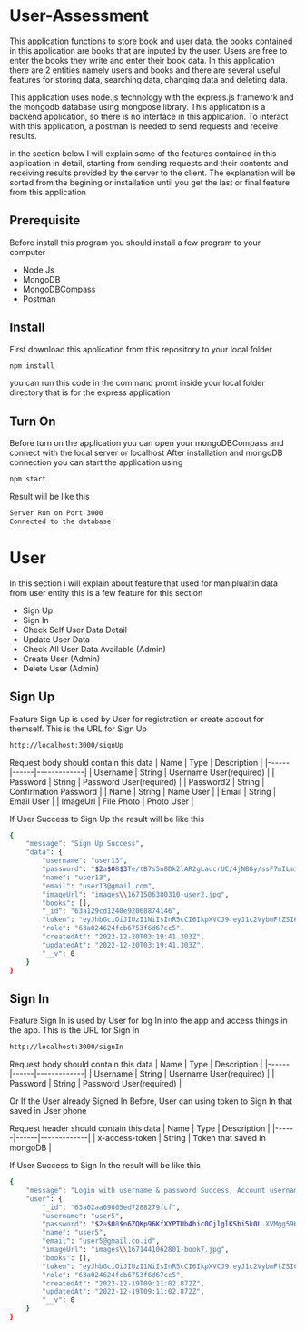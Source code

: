 # User-Assessment

This application functions to store book and user data, the books contained in this application are books that are inputed by the user. Users are free to enter the books they write and enter their book data. In this application there are 2 entities namely users and books and there are several useful features for storing data, searching data, changing data and deleting data.

This application uses node.js technology with the express.js framework and the mongodb database using mongoose library. This application is a backend application, so there is no interface in this application. To interact with this application, a postman is needed to send requests and receive results.

in the section below I will explain some of the features contained in this application in detail, starting from sending requests and their contents and receiving results provided by the server to the client. The explanation will be sorted from the begining or installation until you get the last or final feature from this application

## Prerequisite

Before install this program you should install a few program to your computer

- Node Js
- MongoDB
- MongoDBCompass
- Postman

## Install

First download this application from this repository to your local folder

```bash
npm install
```

you can run this code in the command promt inside your local folder directory
that is for the express application

## Turn On

Before turn on the application you can open your mongoDBCompass and connect with the local server or localhost
After installation and mongoDB connection you can start the application using

```bash
npm start
```

Result will be like this

```bash
Server Run on Port 3000
Connected to the database!
```

# User

In this section i will explain about feature that used for maniplualtin data from user entity
this is a few feature for this section

- Sign Up
- Sign In
- Check Self User Data Detail
- Update User Data
- Check All User Data Available (Admin)
- Create User (Admin)
- Delete User (Admin)

## Sign Up

Feature Sign Up is used by User for registration or create accout for themself.
This is the URL for Sign Up

```bash
http://localhost:3000/signUp
```

Request body should contain this data
| Name | Type | Description |
|------|------|-------------|
| Username | String | Username User(required) |
| Password | String | Password User(required) |
| Password2 | String | Confirmation Password |
| Name | String | Name User |
| Email | String | Email User |
| ImageUrl | File Photo | Photo User |

If User Success to Sign Up the result will be like this

```bash
{
    "message": "Sign Up Success",
    "data": {
        "username": "user13",
        "password": "$2a$08$3Te/tB7s5n8Dk2lAR2gLaucrUC/4jNB8y/ssF7mILmixkW77qTBA6",
        "name": "user13",
        "email": "user13@gmail.com",
        "imageUrl": "images\\1671506380310-user2.jpg",
        "books": [],
        "_id": "63a129cd1240e92068874146",
        "token": "eyJhbGciOiJIUzI1NiIsInR5cCI6IkpXVCJ9.eyJ1c2VybmFtZSI6InVzZXIxMyIsInBhc3N3b3JkIjoidXNlcjEzIiwiaWF0IjoxNjcxNTA2MzgxfQ.IzHxviUylQlWK13q0gNI7YqFcXc2hCguSmKAty7xqZI",
        "role": "63a024624fcb6753f6d67cc5",
        "createdAt": "2022-12-20T03:19:41.303Z",
        "updatedAt": "2022-12-20T03:19:41.303Z",
        "__v": 0
    }
}
```

## Sign In

Feature Sign In is used by User for log In into the app and access things in the app.
This is the URL for Sign In

```bash
http://localhost:3000/signIn
```

Request body should contain this data
| Name | Type | Description |
|------|------|-------------|
| Username | String | Username User(required) |
| Password | String | Password User(required) |

Or If the User already Signed In Before, User can using token to Sign In that saved in User phone

Request header should contain this data
| Name | Type | Description |
|------|------|-------------|
| x-access-token | String | Token that saved in mongoDB |

If User Success to Sign In the result will be like this

```bash
{
    "message": "Login with username & password Success, Account username = user5",
    "user": {
        "_id": "63a02aa69605ed7288279fcf",
        "username": "user5",
        "password": "$2a$08$n6ZQKp96KfXYPTUb4hic0OjlglKSbi5k0L.XVMgg59HbnXdg9Fm4i",
        "name": "user5",
        "email": "user5@gmail.co.id",
        "imageUrl": "images\\1671441062801-book7.jpg",
        "books": [],
        "token": "eyJhbGciOiJIUzI1NiIsInR5cCI6IkpXVCJ9.eyJ1c2VybmFtZSI6InVzZXI1IiwicGFzc3dvcmQiOiJ1c2VyNSIsImlhdCI6MTY3MTQ0MTA2Mn0.AWo5Yl9HCULumjDGrgcTHtR8l11U2qWXrZlRFmb7E80",
        "role": "63a024624fcb6753f6d67cc5",
        "createdAt": "2022-12-19T09:11:02.872Z",
        "updatedAt": "2022-12-19T09:11:02.872Z",
        "__v": 0
    }
}
```
